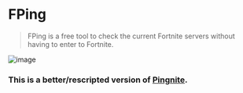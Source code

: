 # FPing
> FPing is a free tool to check the current Fortnite servers without having to enter to Fortnite.

 ![image](https://github.com/user-attachments/assets/c7a4ec18-520f-49d8-a0e4-09d2ecf827ae)

### This is a better/rescripted version of [Pingnite](https://github.com/vrkx/Pingnite).

